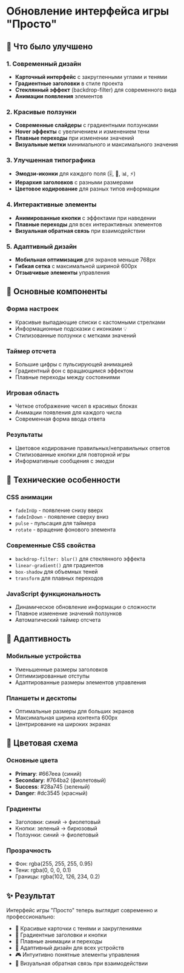 # Обновление интерфейса игры "Просто"

## 🎨 Что было улучшено

### 1. Современный дизайн
- **Карточный интерфейс** с закругленными углами и тенями
- **Градиентные заголовки** в стиле проекта
- **Стеклянный эффект** (backdrop-filter) для современного вида
- **Анимации появления** элементов

### 2. Красивые ползунки
- **Современные слайдеры** с градиентными ползунками
- **Hover эффекты** с увеличением и изменением тени
- **Плавные переходы** при изменении значений
- **Визуальные метки** минимального и максимального значения

### 3. Улучшенная типографика
- **Эмодзи-иконки** для каждого поля (🎚️, 🔢, 📊, ⚡)
- **Иерархия заголовков** с разными размерами
- **Цветовое кодирование** для разных типов информации

### 4. Интерактивные элементы
- **Анимированные кнопки** с эффектами при наведении
- **Плавные переходы** для всех интерактивных элементов
- **Визуальная обратная связь** при взаимодействии

### 5. Адаптивный дизайн
- **Мобильная оптимизация** для экранов меньше 768px
- **Гибкая сетка** с максимальной шириной 600px
- **Отзывчивые элементы** управления

## 🎯 Основные компоненты

### Форма настроек
- Красивые выпадающие списки с кастомными стрелками
- Информационные подсказки с иконками 💡
- Стилизованные ползунки с метками значений

### Таймер отсчета
- Большие цифры с пульсирующей анимацией
- Градиентный фон с вращающимся эффектом
- Плавные переходы между состояниями

### Игровая область
- Четкое отображение чисел в красивых блоках
- Анимации появления для каждого числа
- Современная форма ввода ответа

### Результаты
- Цветовое кодирование правильных/неправильных ответов
- Стилизованные кнопки для повторной игры
- Информативные сообщения с эмодзи

## 🚀 Технические особенности

### CSS анимации
- `fadeInUp` - появление снизу вверх
- `fadeInDown` - появление сверху вниз  
- `pulse` - пульсация для таймера
- `rotate` - вращение фонового элемента

### Современные CSS свойства
- `backdrop-filter: blur()` для стеклянного эффекта
- `linear-gradient()` для градиентов
- `box-shadow` для объемных теней
- `transform` для плавных переходов

### JavaScript функциональность
- Динамическое обновление информации о сложности
- Плавное изменение значений ползунков
- Автоматический таймер отсчета

## 📱 Адаптивность

### Мобильные устройства
- Уменьшенные размеры заголовков
- Оптимизированные отступы
- Адаптированные размеры элементов управления

### Планшеты и десктопы
- Оптимальные размеры для больших экранов
- Максимальная ширина контента 600px
- Центрирование на широких экранах

## 🎨 Цветовая схема

### Основные цвета
- **Primary**: #667eea (синий)
- **Secondary**: #764ba2 (фиолетовый)
- **Success**: #28a745 (зеленый)
- **Danger**: #dc3545 (красный)

### Градиенты
- Заголовки: синий → фиолетовый
- Кнопки: зеленый → бирюзовый
- Ползунки: синий → фиолетовый

### Прозрачность
- Фон: rgba(255, 255, 255, 0.95)
- Тени: rgba(0, 0, 0, 0.1)
- Границы: rgba(102, 126, 234, 0.2)

## ✨ Результат

Интерфейс игры "Просто" теперь выглядит современно и профессионально:
- 🎯 Красивые карточки с тенями и закруглениями
- 🎨 Градиентные заголовки и кнопки
- 🔄 Плавные анимации и переходы
- 📱 Адаптивный дизайн для всех устройств
- 🎮 Интуитивно понятные элементы управления
- 💫 Визуальная обратная связь при взаимодействии
